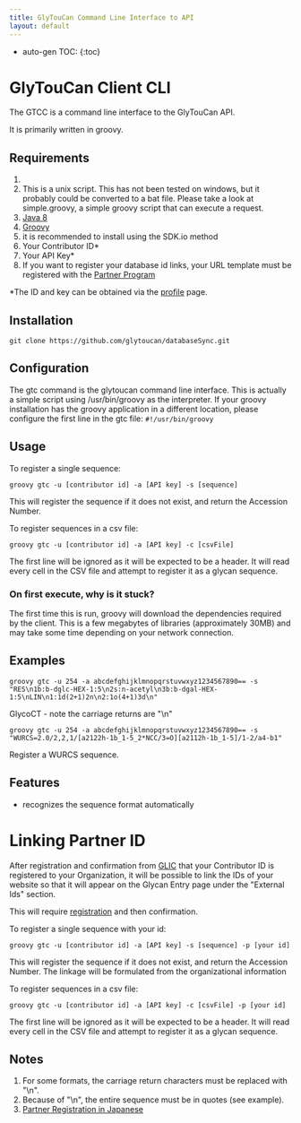 ```yaml
---
title: GlyTouCan Command Line Interface to API
layout: default
---
```

* auto-gen TOC:
{:toc}

# GlyTouCan Client CLI

The GTCC is a command line interface to the GlyTouCan API.

It is primarily written in groovy.

##  Requirements
1. 
1. This is a unix script.  This has not been tested on windows, but it probably could be converted to a bat file.  Please take a look at simple.groovy, a simple groovy script that can execute a request.
1. [Java 8](http://www.oracle.com/technetwork/java/javase/downloads/index.html)
1. [Groovy](http://groovy-lang.org/download.html)
  1. it is recommended to install using the SDK.io method
1. Your Contributor ID*
1. Your API Key*
1. If you want to register your database id links, your URL template must be registered with the [Partner Program](http://code.glytoucan.org/partner/registration/)

*The ID and key can be obtained via the [profile](https://glytoucan.org/Users/profile) page.

## Installation
`git clone https://github.com/glytoucan/databaseSync.git`

## Configuration
The gtc command is the glytoucan command line interface.  This is actually a simple script using /usr/bin/groovy as the interpreter.  If your groovy installation has the groovy application in a different location, please configure the first line in the gtc file: `#!/usr/bin/groovy`

## Usage

To register a single sequence:

`groovy gtc -u [contributor id] -a [API key] -s [sequence]`

This will register the sequence if it does not exist, and return the Accession Number.

To register sequences in a csv file:

`groovy gtc -u [contributor id] -a [API key] -c [csvFile]`

The first line will be ignored as it will be expected to be a header.
It will read every cell in the CSV file and attempt to register it as a glycan sequence.

### On first execute, why is it stuck?

The first time this is run, groovy will download the dependencies required by the client.  This is a few megabytes of libraries (approximately 30MB) and may take some time depending on your network connection.

## Examples

`groovy gtc -u 254 -a abcdefghijklmnopqrstuvwxyz1234567890== -s "RES\n1b:b-dglc-HEX-1:5\n2s:n-acetyl\n3b:b-dgal-HEX-1:5\nLIN\n1:1d(2+1)2n\n2:1o(4+1)3d\n"`

GlycoCT - note the carriage returns are "\n"

`groovy gtc -u 254 -a abcdefghijklmnopqrstuvwxyz1234567890== -s "WURCS=2.0/2,2,1/[a2122h-1b_1-5_2*NCC/3=O][a2112h-1b_1-5]/1-2/a4-b1"`

Register a WURCS sequence.

## Features

* recognizes the sequence format automatically

# Linking Partner ID

After registration and confirmation from [GLIC](http://glic.glycoinfo.org) that your Contributor ID is registered to your Organization, it will be possible to link the IDs of your website so that it will appear on the Glycan Entry page under the "External Ids" section.

This will require [registration](http://code.glytoucan.org/partner/registration/) and then confirmation.

To register a single sequence with your id:

`groovy gtc -u [contributor id] -a [API key] -s [sequence] -p [your id]`

This will register the sequence if it does not exist, and return the Accession Number.  The linkage will be formulated from the organizational information 

To register sequences in a csv file:

`groovy gtc -u [contributor id] -a [API key] -c [csvFile] -p [your id]`

The first line will be ignored as it will be expected to be a header.
It will read every cell in the CSV file and attempt to register it as a glycan sequence.


## Notes

1. For some formats, the carriage return characters must be replaced with "\n".
1. Because of "\n", the entire sequence must be in quotes (see example).
2. [Partner Registration in Japanese](http://code.glytoucan.org/partner/registration_ja/)